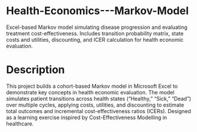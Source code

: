 # Health-Economics---Markov-Model
Excel-based Markov model simulating disease progression and evaluating treatment cost-effectiveness. Includes transition probability matrix, state costs and utilities, discounting, and ICER calculation for health economic evaluation.

# Description
This project builds a cohort-based Markov model in Microsoft Excel to demonstrate key concepts in health economic evaluation. The model simulates patient transitions across health states (“Healthy,” “Sick,” “Dead”) over multiple cycles, applying costs, utilities, and discounting to estimate total outcomes and incremental cost-effectiveness ratios (ICERs). Designed as a learning exercise inspired by Cost-Effectiveness Modelling in healthcare.
